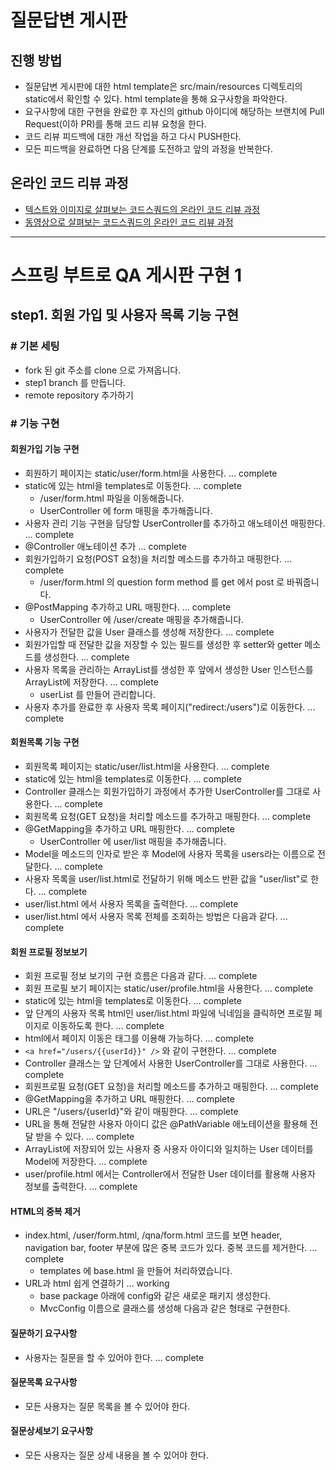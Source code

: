 # 질문답변 게시판
## 진행 방법
* 질문답변 게시판에 대한 html template은 src/main/resources 디렉토리의 static에서 확인할 수 있다. html template을 통해 요구사항을 파악한다.
* 요구사항에 대한 구현을 완료한 후 자신의 github 아이디에 해당하는 브랜치에 Pull Request(이하 PR)를 통해 코드 리뷰 요청을 한다.
* 코드 리뷰 피드백에 대한 개선 작업을 하고 다시 PUSH한다.
* 모든 피드백을 완료하면 다음 단계를 도전하고 앞의 과정을 반복한다.

## 온라인 코드 리뷰 과정
* [텍스트와 이미지로 살펴보는 코드스쿼드의 온라인 코드 리뷰 과정](https://github.com/code-squad/codesquad-docs/blob/master/codereview/README.md)
* [동영상으로 살펴보는 코드스쿼드의 온라인 코드 리뷰 과정](https://youtu.be/a5c9ku-_fok)


----------------------


# 스프링 부트로 QA 게시판 구현 1
## step1. 회원 가입 및 사용자 목록 기능 구현

### # 기본 세팅 
- fork 된 git 주소를 clone 으로 가져옵니다. 
- step1 branch 를 만듭니다.
- remote repository 추가하기

### # 기능 구현
#### 회원가입 기능 구현
- 회원하기 페이지는 static/user/form.html을 사용한다. ... complete
- static에 있는 html을 templates로 이동한다. ... complete
    - /user/form.html 파일을 이동해줍니다.
    - UserController 에 form 매핑을 추가해줍니다. 
- 사용자 관리 기능 구현을 담당할 UserController를 추가하고 애노테이션 매핑한다. ... complete
- @Controller 애노테이션 추가 ... complete
- 회원가입하기 요청(POST 요청)을 처리할 메소드를 추가하고 매핑한다. ... complete
    - /user/form.html 의 question form method 를 get 에서 post 로 바꿔줍니다.
- @PostMapping 추가하고 URL 매핑한다. ... complete
    - UserController 에 /user/create 매핑을 추가해줍니다. 
- 사용자가 전달한 값을 User 클래스를 생성해 저장한다. ... complete
- 회원가입할 때 전달한 값을 저장할 수 있는 필드를 생성한 후 setter와 getter 메소드를 생성한다. ... complete
- 사용자 목록을 관리하는 ArrayList를 생성한 후 앞에서 생성한 User 인스턴스를 ArrayList에 저장한다. ... complete
    - userList 를 만들어 관리합니다.
- 사용자 추가를 완료한 후 사용자 목록 페이지("redirect:/users")로 이동한다. ... complete

#### 회원목록 기능 구현
- 회원목록 페이지는 static/user/list.html을 사용한다. ... complete
- static에 있는 html을 templates로 이동한다. ... complete
- Controller 클래스는 회원가입하기 과정에서 추가한 UserController를 그대로 사용한다. ... complete
- 회원목록 요청(GET 요청)을 처리할 메소드를 추가하고 매핑한다. ... complete
- @GetMapping을 추가하고 URL 매핑한다. ... complete
    - UserController 에 user/list 매핑을 추가해줍니다.
- Model을 메소드의 인자로 받은 후 Model에 사용자 목록을 users라는 이름으로 전달한다. ... complete
- 사용자 목록을 user/list.html로 전달하기 위해 메소드 반환 값을 "user/list"로 한다. ... complete
- user/list.html 에서 사용자 목록을 출력한다. ... complete
- user/list.html 에서 사용자 목록 전체를 조회하는 방법은 다음과 같다. ... complete

#### 회원 프로필 정보보기
- 회원 프로필 정보 보기의 구현 흐름은 다음과 같다. ... complete
- 회원 프로필 보기 페이지는 static/user/profile.html을 사용한다. ... complete
- static에 있는 html을 templates로 이동한다. ... complete
- 앞 단계의 사용자 목록 html인 user/list.html 파일에 닉네임을 클릭하면 프로필 페이지로 이동하도록 한다. ... complete
- html에서 페이지 이동은 <a /> 태그를 이용해 가능하다. ... complete
- `<a href="/users/{{userId}}" />` 와 같이 구현한다. ... complete
- Controller 클래스는 앞 단계에서 사용한 UserController를 그대로 사용한다. ... complete
- 회원프로필 요청(GET 요청)을 처리할 메소드를 추가하고 매핑한다. ... complete
- @GetMapping을 추가하고 URL 매핑한다. ... complete
- URL은 "/users/{userId}"와 같이 매핑한다. ... complete
- URL을 통해 전달한 사용자 아이디 값은 @PathVariable 애노테이션을 활용해 전달 받을 수 있다. ... complete
- ArrayList에 저장되어 있는 사용자 중 사용자 아이디와 일치하는 User 데이터를 Model에 저장한다. ... complete
- user/profile.html 에서는 Controller에서 전달한 User 데이터를 활용해 사용자 정보를 출력한다. ... complete

#### HTML의 중복 제거
- index.html, /user/form.html, /qna/form.html 코드를 보면 header, navigation bar, footer 부분에 많은 중복 코드가 있다. 중복 코드를 제거한다. ... complete
    - templates 에 base.html 을 만들어 처리하였습니다. 
- URL과 html 쉽게 연결하기 ... working
    - base package 아래에 config와 같은 새로운 패키지 생성한다.
    - MvcConfig 이름으로 클래스를 생성해 다음과 같은 형태로 구현한다.

#### 질문하기 요구사항
- 사용자는 질문을 할 수 있어야 한다. ... complete

#### 질문목록 요구사항
- 모든 사용자는 질문 목록을 볼 수 있어야 한다.

#### 질문상세보기 요구사항
- 모든 사용자는 질문 상세 내용을 볼 수 있어야 한다.